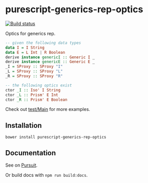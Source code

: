 # purescript-generics-rep-optics

[![Build status](https://travis-ci.org/LiamGoodacre/purescript-generics-rep-optics.svg?branch=master)](https://travis-ci.org/LiamGoodacre/purescript-generics-rep-optics)

Optics for generics rep.

```purescript
-- given the following data types
data I = I String
data E = L Int | R Boolean
derive instance genericI :: Generic I _
derive instance genericE :: Generic E _
_I = SProxy :: SProxy "I"
_L = SProxy :: SProxy "L"
_R = SProxy :: SProxy "R"

-- the following optics exist
ctor _I :: Iso' I String
ctor _L :: Prism' E Int
ctor _R :: Prism' E Boolean
```

Check out [test/Main](test/Main.purs) for more examples.

## Installation

```
bower install purescript-generics-rep-optics
```

## Documentation

See on [Pursuit](https://pursuit.purescript.org/packages/purescript-generics-rep-optics/).

Or build docs with `npm run build:docs`.
